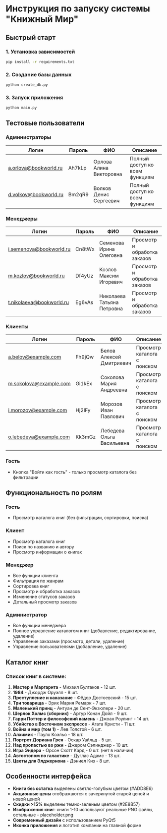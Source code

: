 # Инструкция по запуску системы "Книжный Мир"

## Быстрый старт

### 1. Установка зависимостей
```bash
pip install -r requirements.txt
```

### 2. Создание базы данных
```bash
python create_db.py
```

### 3. Запуск приложения
```bash
python main.py
```

## Тестовые пользователи

### Администраторы
| Логин | Пароль | ФИО | Описание |
|-------|--------|-----|----------|
| a.orlova@bookworld.ru | Ah7kLp | Орлова Алина Викторовна | Полный доступ ко всем функциям |
| d.volkov@bookworld.ru | Bm2qR9 | Волков Денис Сергеевич | Полный доступ ко всем функциям |

### Менеджеры
| Логин | Пароль | ФИО | Описание |
|-------|--------|-----|----------|
| i.semenova@bookworld.ru | Cn8tWx | Семенова Ирина Олеговна | Просмотр и обработка заказов |
| m.kozlov@bookworld.ru | Df4yUz | Козлов Максим Игоревич | Просмотр и обработка заказов |
| t.nikolaeva@bookworld.ru | Eg6vAs | Николаева Татьяна Петровна | Просмотр и обработка заказов |

### Клиенты
| Логин | Пароль | ФИО | Описание |
|-------|--------|-----|----------|
| a.belov@example.com | Fh9jQw | Белов Алексей Дмитриевич | Просмотр каталога с поиском |
| m.sokolova@example.com | Gi1kEx | Соколова Мария Андреевна | Просмотр каталога с поиском |
| i.morozov@example.com | Hj2lFy | Морозов Иван Павлович | Просмотр каталога с поиском |
| o.lebedeva@example.com | Kk3mGz | Лебедева Ольга Васильевна | Просмотр каталога с поиском |

### Гость
- Кнопка "Войти как гость" - только просмотр каталога без фильтрации

## Функциональность по ролям

### Гость
- Просмотр каталога книг (без фильтрации, сортировки, поиска)

### Клиент  
- Просмотр каталога книг
- Поиск по названию и автору
- Просмотр информации о книгах

### Менеджер
- Все функции клиента
- Фильтрация по жанрам
- Сортировка книг
- Просмотр и обработка заказов
- Изменение статусов заказов
- Детальный просмотр заказов

### Администратор
- Все функции менеджера
- Полное управление каталогом книг (добавление, редактирование, удаление)
- Управление заказами (просмотр, детали, удаление)
- Управление пользователями (добавление, удаление)

## Каталог книг

### Список книг в системе:
1. **Мастер и Маргарита** - Михаил Булгаков - 12 шт.
2. **1984** - Джордж Оруэлл - 8 шт.
3. **Преступление и наказание** - Фёдор Достоевский - 15 шт.
4. **Три товарища** - Эрих Мария Ремарк - 7 шт.
5. **Маленький принц** - Антуан де Сент-Экзюпери - 20 шт.
6. **Шерлок Холмс (сборник)** - Артур Конан Дойл - 9 шт.
7. **Гарри Поттер и философский камень** - Джоан Роулинг - 14 шт.
8. **Убийство в Восточном экспрессе** - Агата Кристи - 11 шт.
9. **Война и мир (том 1)** - Лев Толстой - 6 шт.
10. **Алхимик** - Пауло Коэльо - 18 шт.
11. **Портрет Дориана Грея** - Оскар Уайльд - 5 шт.
12. **Над пропастью во ржи** - Джером Сэлинджер - 10 шт.
13. **Игра Эндера** - Орсон Скотт Кард - 0 шт. (нет в наличии)
14. **Автостопом по галактике** - Дуглас Адамс - 13 шт.
15. **Цветы для Элджернона** - Дэниел Киз - 8 шт.

## Особенности интерфейса

- **Книги без остатка** выделены светло-голубым цветом (#ADD8E6)
- **Акционные цены** отображаются с зачеркнутой старой ценой и новой ценой
- **Скидки >15%** выделены темно-зеленым цветом (#2E8B57)
- **Изображения книг**: книги 1-10 используют реальные PNG файлы, остальные - placeholder.png
- **Современный дизайн** с использованием PyQt5
- **Иконка приложения** и логотип компании на главной форме

